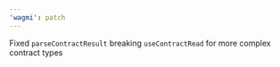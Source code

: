 ```yaml
---
'wagmi': patch
---
```


Fixed `parseContractResult` breaking `useContractRead` for more complex contract types
